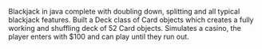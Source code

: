 Blackjack in java complete with doubling down, splitting and all typical blackjack features.  Built a Deck class of Card objects which creates a fully working and shuffling deck of 52 Card objects.  Simulates a casino, the player enters with $100 and can play until they run out.
